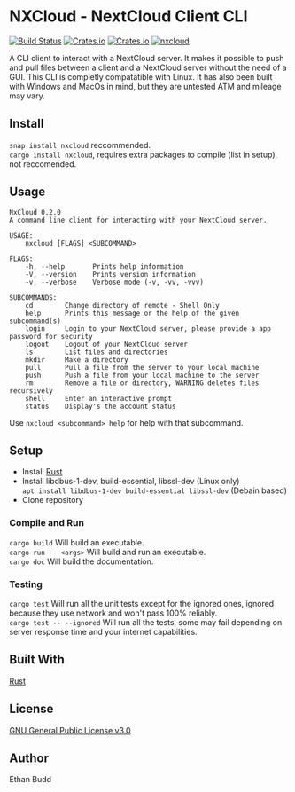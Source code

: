 # NXCloud - NextCloud Client CLI

[![Build Status](https://travis-ci.com/budde25/nextcloud-client-cli.svg?token=h2VpZBHUrSqEk7SD3Acq&branch=master)](https://travis-ci.com/budde25/nextcloud-client-cli)
[![Crates.io](https://img.shields.io/crates/v/nxcloud)](https://crates.io/crates/nxcloud)
[![Crates.io](https://img.shields.io/crates/d/nxcloud)](https://crates.io/crates/nxcloud)
[![nxcloud](https://snapcraft.io//nxcloud/badge.svg)](https://snapcraft.io/nxcloud)

A CLI client to interact with a NextCloud server. It makes it possible to push and pull files between a client and a NextCloud server without the need of a GUI. This CLI is completly compatatible with Linux. It has also been built with Windows and MacOs in mind, but they are untested ATM and mileage may vary.

## Install

`snap install nxcloud` reccommended.  
`cargo install nxcloud`, requires extra packages to compile (list in setup), not reccomended.

## Usage

```
NxCloud 0.2.0
A command line client for interacting with your NextCloud server.

USAGE:
    nxcloud [FLAGS] <SUBCOMMAND>

FLAGS:
    -h, --help       Prints help information
    -V, --version    Prints version information
    -v, --verbose    Verbose mode (-v, -vv, -vvv)

SUBCOMMANDS:
    cd        Change directory of remote - Shell Only
    help      Prints this message or the help of the given subcommand(s)
    login     Login to your NextCloud server, please provide a app password for security
    logout    Logout of your NextCloud server
    ls        List files and directories
    mkdir     Make a directory
    pull      Pull a file from the server to your local machine
    push      Push a file from your local machine to the server
    rm        Remove a file or directory, WARNING deletes files recursively
    shell     Enter an interactive prompt
    status    Display's the account status
```

Use `nxcloud <subcommand> help` for help with that subcommand.  

## Setup

* Install [Rust](https://www.rust-lang.org/tools/install)  
* Install libdbus-1-dev, build-essential, libssl-dev (Linux only) <br> `apt install libdbus-1-dev build-essential libssl-dev` (Debain based)
* Clone repository  

### Compile and Run

`cargo build` Will build an executable.  
`cargo run -- <args>` Will build and run an executable.  
`cargo doc` Will build the documentation.  

### Testing

`cargo test` Will run all the unit tests except for the ignored ones, ignored because they use network and won't pass 100% reliably.  
`cargo test -- --ignored` Will run all the tests, some may fail depending on server response time and your internet capabilities.  

## Built With

[Rust](https://www.rust-lang.org/)

## License

[GNU General Public License v3.0](https://github.com/budde25/nextcloud-client-cli/blob/master/LICENSE)  

## Author

Ethan Budd
